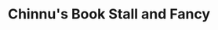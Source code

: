 ---
title: "Chinnu's Book Stall and Fancy"
url: /nedumangad/chinnus-book-stall-and-fancy/
shop: Bücher
---